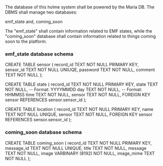 The database of this holme system shall be powered by the Maria DB. The DBMS shall manage
two databases:

emf_state and,
coming_soon

The "emf_state" shall contain information related to EMF states, while the "coming_soon"
database shall contain information related to things coming soon to the platform.

### emf_state database schema

CREATE TABLE sensor (
	record_id  TEXT  NOT NULL  PRIMARY KEY,
	sensor_id  TEXT  NOT NULL  UNIUQE,
	password   TEXT  NOT NULL,
	comment    TEXT  NOT NULL
);

CREATE TABLE state (
	record_id  TEXT  NOT NULL  PRIMARY KEY,
	state      TEXT  NOT NULL,
	-- Format: YYYYMMDD
	day        TEXT  NOT NULL,
	-- Format: HHMMSS
	time       TEXT  NOT NULL,
	sensor     TEXT  NOT NULL,
	FOREIGN KEY sensor REFERENCES sensor.sensor_id
);

CREATE TABLE location (
	record_id  TEXT  NOT NULL  PRIMARY KEY,
	name       TEXT  NOT NULL  UNIQUE,
	sensor     TEXT  NOT NULL,
	FOREIGN KEY sensor REFERENCES sensor.sensor_id
);

### coming_soon database schema

CREATE TABLE coming_soon (
	record_id   TEXT              NOT NULL  PRIMARY KEY,
	message_id  TEXT              NOT NULL  UNIQUE,
	title       TEXT              NOT NULL,
	message     TEXT              NOT NULL,
	image       VARBINARY (8192)  NOT NULL,
	image_mime  TEXT              NOT NULL
);
